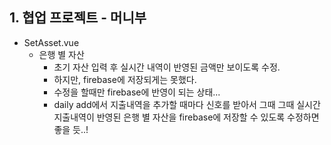 ## 1. 협업 프로젝트 - 머니부
- SetAsset.vue
  - 은행 별 자산 
    - 초기 자산 입력 후 실시간 내역이 반영된 금액만 보이도록 수정.
    - 하지만, firebase에 저장되게는 못했다.
    - 수정을 할때만 firebase에 반영이 되는 상태...
    - daily add에서 지출내역을 추가할 때마다 신호를 받아서 그때 그때 실시간 지출내역이 반영된 은행 별 자산을 firebase에 저장할 수 있도록 수정하면 좋을 듯..!
